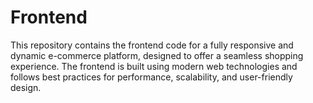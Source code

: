 # Frontend
This repository contains the frontend code for a fully responsive and dynamic e-commerce platform, designed to offer a seamless shopping experience. The frontend is built using modern web technologies and follows best practices for performance, scalability, and user-friendly design.
